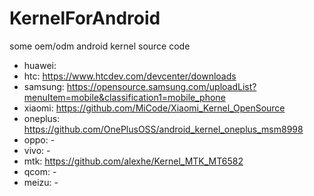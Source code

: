 # KernelForAndroid
some oem/odm android kernel source code

* huawei:
* htc: https://www.htcdev.com/devcenter/downloads
* samsung: https://opensource.samsung.com/uploadList?menuItem=mobile&classification1=mobile_phone
* xiaomi: https://github.com/MiCode/Xiaomi_Kernel_OpenSource
* oneplus: https://github.com/OnePlusOSS/android_kernel_oneplus_msm8998
* oppo: -
* vivo: -
* mtk: https://github.com/alexhe/Kernel_MTK_MT6582
* qcom: -
* meizu: -
